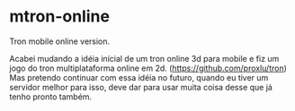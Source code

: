 # mtron-online
Tron mobile online version.

Acabei mudando a idéia inícial de um tron online 3d para mobile e fiz um jogo do tron multiplataforma online em 2d. (https://github.com/proxlu/tron) Mas pretendo continuar com essa idéia no futuro, quando eu tiver um servidor melhor para isso, deve dar para usar muita coisa desse que já tenho pronto também.
